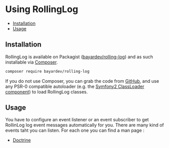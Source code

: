 # Using RollingLog

- [Installation](#installation)
- [Usage](#usage)

## Installation

RollingLog is available on Packagist ([bayardev/rolling-log](http://packagist.org/packages/bayardev/rolling-log))
and as such installable via [Composer](http://getcomposer.org/).

```bash
composer require bayardev/rolling-log
```

If you do not use Composer, you can grab the code from [GitHub](https://github.com/bayardev/rolling-log), and use any
PSR-0 compatible autoloader (e.g. the [Symfony2 ClassLoader component](https://github.com/symfony/ClassLoader))
to load RollingLog classes.

## Usage

You have to configure an event listener or an event subscriber to get RollinLog log event messages automatically for you.
There are many kind of events taht you can listen. For each one you can find a man page :

- [Doctrine](events/01-doctrine.md)

